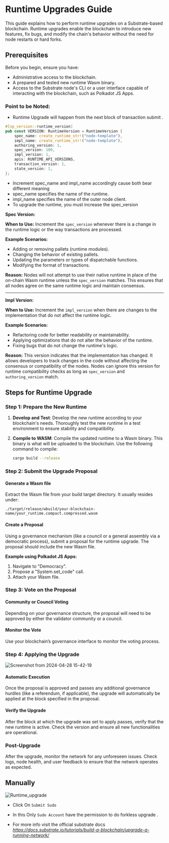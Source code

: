
# Runtime Upgrades Guide

This guide explains how to perform runtime upgrades on a Substrate-based blockchain. Runtime upgrades enable the blockchain to introduce new features, fix bugs, and modify the chain's behavior without the need for node restarts or hard forks.

## Prerequisites

Before you begin, ensure you have:
- Administrative access to the blockchain.
- A prepared and tested new runtime Wasm binary.
- Access to the Substrate node's CLI or a user interface capable of interacting with the blockchain, such as Polkadot JS Apps.

### Point to be Noted: 
   - Runtime Upgrade will happen from the next block of transaction submit .

```rust
#[sp_version::runtime_version]
pub const VERSION: RuntimeVersion = RuntimeVersion {
    spec_name: create_runtime_str!("node-template"),
    impl_name: create_runtime_str!("node-template"),
    authoring_version: 1,
    spec_version: 100,
    impl_version: 1,
    apis: RUNTIME_API_VERSIONS,
    transaction_version: 1,
    state_version: 1,
};

```

- Increment spec_name and impl_name accordingly cause both bear different meaning 
- spec_name specifies the name of the runtime.
- impl_name specifies the name of the outer node client.
- To upgrade the runtime, you must increase the spec_version



**Spec Version:**

**When to Use:** Increment the `spec_version` whenever there is a change in the runtime logic or the way transactions are processed.

**Example Scenarios:**
- Adding or removing pallets (runtime modules).
- Changing the behavior of existing pallets.
- Updating the parameters or types of dispatchable functions.
- Modifying the format of transactions.

**Reason:** Nodes will not attempt to use their native runtime in place of the on-chain Wasm runtime unless the `spec_version` matches. This ensures that all nodes agree on the same runtime logic and maintain consensus.

---

**Impl Version:**

**When to Use:** Increment the `impl_version` when there are changes to the implementation that do not affect the runtime logic.

**Example Scenarios:**
- Refactoring code for better readability or maintainability.
- Applying optimizations that do not alter the behavior of the runtime.
- Fixing bugs that do not change the runtime's logic.

**Reason:** This version indicates that the implementation has changed. It allows developers to track changes in the code without affecting the consensus or compatibility of the nodes. Nodes can ignore this version for runtime compatibility checks as long as `spec_version` and `authoring_version` match.


## Steps for Runtime Upgrade

### Step 1: Prepare the New Runtime

1. **Develop and Test**: Develop the new runtime according to your blockchain's needs. Thoroughly test the new runtime in a test environment to ensure stability and compatibility.

2. **Compile to WASM**: Compile the updated runtime to a Wasm binary. This binary is what will be uploaded to the blockchain. Use the following command to compile:
   ```bash
   cargo build --release
   ```

### Step 2: Submit the Upgrade Proposal

#### Generate a Wasm file
Extract the Wasm file from your build target directory. It usually resides under:

`./target/release/wbuild/your-blockchain-name/your_runtime.compact.compressed.wasm`


#### Create a Proposal
Using a governance mechanism (like a council or a general assembly via a democratic process), submit a proposal for the runtime upgrade. The proposal should include the new Wasm file.

**Example using Polkadot JS Apps:**
1. Navigate to "Democracy".
2. Propose a "System.set_code" call.
3. Attach your Wasm file.


### Step 3: Vote on the Proposal

#### Community or Council Voting
Depending on your governance structure, the proposal will need to be approved by either the validator community or a council.

#### Monitor the Vote
Use your blockchain’s governance interface to monitor the voting process.

### Step 4: Applying the Upgrade

![Screenshot from 2024-04-28 15-42-19](https://github.com/rony-devolved-AI/jira-issue/assets/157959679/100bfe73-0954-429c-8726-9e2da0b800cd)

#### Automatic Execution
Once the proposal is approved and passes any additional governance hurdles (like a referendum, if applicable), the upgrade will automatically be applied at the block specified in the proposal.

#### Verify the Upgrade
After the block at which the upgrade was set to apply passes, verify that the new runtime is active. Check the version and ensure all new functionalities are operational.

### Post-Upgrade

After the upgrade, monitor the network for any unforeseen issues. Check logs, node health, and user feedback to ensure that the network operates as expected.

## Manually

![Runtime_upgrade](https://github.com/rony-devolved-AI/jira-issue/assets/157959679/cc0bbae2-218f-4a67-baad-f98d9499079d)

- Click On `Submit Sudo`
- In this Only `Sudo Account` have the permission to do forkless upgrade .






- For more info visit the official substrate docs *https://docs.substrate.io/tutorials/build-a-blockchain/upgrade-a-running-network/*
